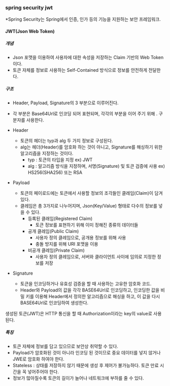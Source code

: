 ### spring security jwt

*Spring Security는 Spring에서 인증, 인가 등의 기능을 지원하는 보안 프레임워크.

#### JWT(Json Web Token)

##### 개념
- Json 포맷을 이용하여 사용자에 대한 속성을 저장하는 Claim 기반의 Web Token이다.
- 토큰 자체를 정보로 사용하는 Self-Contained 방식으로 정보를 안전하게 전달한다.

##### 구조
- Header, Payload, Signature의 3 부분으로 이루어진다.
- 각 부분은 Base64Url로 인코딩 되어 표현되며, 각각의 부분을 이어 주기 위해 . 구분자를 사용한다.

- Header
    - 토큰의 헤더는 typ과 alg 두 가지 정보로 구성된다.
    - alg는 헤더(Header)를 암호화 하는 것이 아니고, Signature를 해싱하기 위한 알고리즘을 지정하는 것이다.
        - typ : 토큰의 타입을 지정 ex) JWT
        - alg : 알고리즘 방식을 지정하며, 서명(Signature) 및 토큰 검증에 사용 ex) HS256(SHA256) 또는 RSA

- Payload
    - 토큰의 페이로드에는 토큰에서 사용할 정보의 조각들인 클레임(Claim)이 담겨 있다. 
    - 클레임은 총 3가지로 나누어지며, Json(Key/Value) 형태로 다수의 정보를 넣을 수 있다.
        - 등록된 클래임(Registered Claim)
            - 토큰 정보를 표현하기 위해 이미 정해진 종류의 데이터들
        - 공개 클레임(Public Claim)
            - 사용자 정의 클레임으로, 공개용 정보를 위해 사용
            - 충돌 방지를 위해 URI 포맷을 이용
        - 비공개 클레임(Private Claim)
            - 사용자 정의 클레임으로, 서버와 클라이언트 사이에 임의로 지정한 정보를 저장

- Signature
    - 토큰을 인코딩하거나 유효성 검증을 할 때 사용하는 고유한 암호화 코드.
    - Header와 Payload의 값을 각각 BASE64Url로 인코딩하고, 인코딩한 값을 비밀 키를 이용해 Header에서 정의한 알고리즘으로 해싱을 하고, 이 값을 다시 BASE64Url로 인코딩하여 생성한다.

생성된 토큰(JWT)은 HTTP 통신을 할 때 Authorization이라는 key의 value로 사용된다.

##### 특징
- 토큰 자체에 정보를 담고 있으므로 보안상 취약할 수 있다.
- Payload가 암호화된 것이 아니라 인코딩 된 것이므로 중요 데이터를 넣지 않거나 JWE로 암호화 하여야 한다.
- Stateless : 상태를 저장하지 않기 때문에 생성 후 제어가 불가능하다. 토큰 만료 시간을 꼭 넣어주어야 한다.
- 정보가 많아질수록 토큰의 길이가 늘어나 네트워크에 부하를 줄 수 있다.




